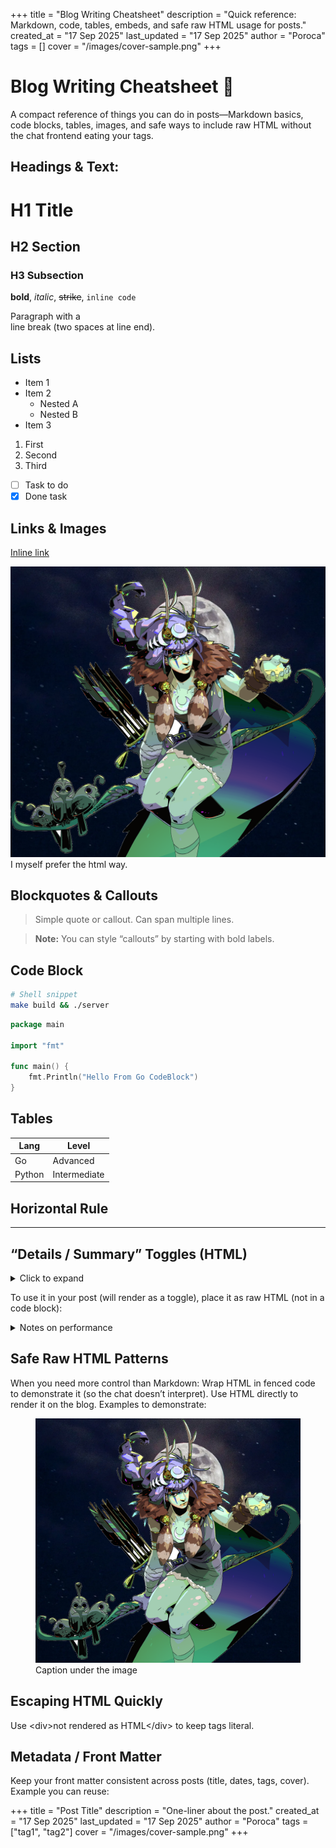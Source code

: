 +++
title = "Blog Writing Cheatsheet"
description = "Quick reference: Markdown, code, tables, embeds, and safe raw HTML usage for posts."
created_at = "17 Sep 2025"
last_updated = "17 Sep 2025"
author = "Poroca"
tags = []
cover = "/images/cover-sample.png"
+++

# Blog Writing Cheatsheet 📎

A compact reference of things you can do in posts—Markdown basics, code blocks, tables, images, and safe ways to include raw HTML without the chat frontend eating your tags.


## Headings & Text:

# H1 Title
## H2 Section
### H3 Subsection

**bold**, *italic*, ~~strike~~, `inline code`

Paragraph with a  
line break (two spaces at line end).


## Lists

- Item 1
- Item 2
  - Nested A
  - Nested B
- Item 3

1. First
2. Second
3. Third

- [ ] Task to do
- [x] Done task

## Links & Images

[Inline link](https://example.com "Optional title")

![Alt text](/images/cover-sample.png "Caption-ish tooltip")
I myself prefer the html way.

## Blockquotes & Callouts


> Simple quote or callout.
> Can span multiple lines.

> **Note:** You can style “callouts” by starting with bold labels.

## Code Block

```bash
# Shell snippet
make build && ./server
```

```go
package main

import "fmt"

func main() {
    fmt.Println("Hello From Go CodeBlock")
}
```

## Tables

<table>
  <thead><tr><th>Lang</th><th>Level</th></tr></thead>
  <tbody>
    <tr><td>Go</td><td>Advanced</td></tr>
    <tr><td>Python</td><td>Intermediate</td></tr>
  </tbody>
</table>

## Horizontal Rule

---

## “Details / Summary” Toggles (HTML)

<details>
  <summary>Click to expand</summary>
  <p>Hidden content here.</p>
</details>

To use it in your post (will render as a toggle), place it as raw HTML (not in a code block):

<!-- use raw HTML directly in your .md file -->
<details>
  <summary>Notes on performance</summary>
  <ul>
    <li>Cache rendered pages</li>
    <li>Compress assets</li>
  </ul>
</details>

## Safe Raw HTML Patterns

When you need more control than Markdown:
Wrap HTML in fenced code to demonstrate it (so the chat doesn’t interpret).
Use HTML directly to render it on the blog.
Examples to demonstrate:

<figure>
  <img src="/images/cover-sample.png" alt="Figure image" />
  <figcaption>Caption under the image</figcaption>
</figure>



## Escaping HTML Quickly

Use &lt;div&gt;not rendered as HTML&lt;/div&gt; to keep tags literal.

## Metadata / Front Matter

Keep your front matter consistent across posts (title, dates, tags, cover). Example you can reuse:

+++
title = "Post Title"
description = "One-liner about the post."
created_at = "17 Sep 2025"
last_updated = "17 Sep 2025"
author = "Poroca"
tags = ["tag1", "tag2"]
cover = "/images/cover-sample.png"
+++
